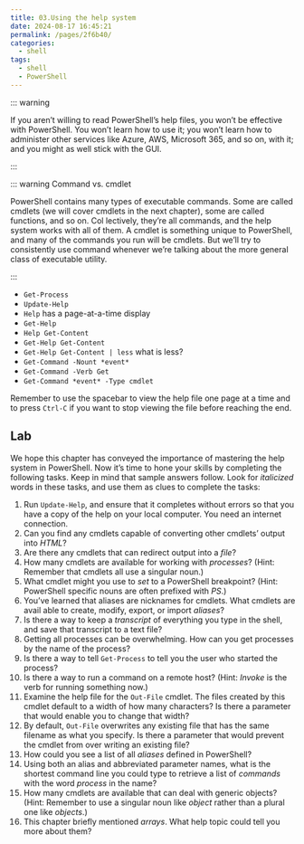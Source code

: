 ```yaml
---
title: 03.Using the help system
date: 2024-08-17 16:45:21
permalink: /pages/2f6b40/
categories: 
  - shell
tags: 
  - shell
  - PowerShell
---
```


::: warning

If you aren’t willing to read PowerShell’s help files, you won’t be effective with PowerShell. You won’t learn how to use it; you won’t learn how to administer other services like Azure, AWS, Microsoft 365, and so on, with it; and you might as well stick with the GUI.

:::

::: warning Command vs. cmdlet

PowerShell contains many types of executable commands. Some are called cmdlets (we will cover cmdlets in the next chapter), some are called functions, and so on. Col lectively, they’re all commands, and the help system works with all of them. A cmdlet is something unique to PowerShell, and many of the commands you run will be cmdlets. But we’ll try to consistently use command whenever we’re talking about the more general class of executable utility.

:::

- `Get-Process`
- `Update-Help`
- `Help` has a page-at-a-time display
- `Get-Help`
- `Help Get-Content`
- `Get-Help Get-Content`
- `Get-Help Get-Content | less` what is less?
- `Get-Command -Nount *event*`
- `Get-Command -Verb Get`
- `Get-Command *event* -Type cmdlet`

Remember to use the spacebar to view the help file one page at a time and to press `Ctrl-C` if you want to stop viewing the file before reaching the end.

## Lab

We hope this chapter has conveyed the importance of mastering the help system in PowerShell. Now it’s time to hone your skills by completing the following tasks. Keep in mind that sample answers follow. Look for _italicized_ words in these tasks, and use them as clues to complete the tasks:

1. Run `Update-Help`, and ensure that it completes without errors so that you have a copy of the help on your local computer. You need an internet connection.
2. Can you find any cmdlets capable of converting other cmdlets’ output into _HTML_?
3. Are there any cmdlets that can redirect output into a _file_?
4. How many cmdlets are available for working with _processes_? (Hint: Remember that cmdlets all use a singular noun.)
5. What cmdlet might you use to _set_ to a PowerShell breakpoint? (Hint: PowerShell specific nouns are often prefixed with _PS_.)
6. You’ve learned that aliases are nicknames for cmdlets. What cmdlets are avail able to create, modify, export, or import _aliases_?
7. Is there a way to keep a _transcript_ of everything you type in the shell, and save that transcript to a text file?
8. Getting all processes can be overwhelming. How can you get processes by the name of the process?
9. Is there a way to tell `Get-Process` to tell you the user who started the process?
10. Is there a way to run a command on a remote host? (Hint: _Invoke_ is the verb for running something now.)
11. Examine the help file for the `Out-File` cmdlet. The files created by this cmdlet default to a width of how many characters? Is there a parameter that would enable you to change that width?
12. By default, `Out-File` overwrites any existing file that has the same filename as what you specify. Is there a parameter that would prevent the cmdlet from over writing an existing file?
13. How could you see a list of all _aliases_ defined in PowerShell?
14. Using both an alias and abbreviated parameter names, what is the shortest command line you could type to retrieve a list of _commands_ with the word _process_ in the name?
15. How many cmdlets are available that can deal with generic objects? (Hint: Remember to use a singular noun like _object_ rather than a plural one like _objects_.)
16. This chapter briefly mentioned _arrays_. What help topic could tell you more about them?
